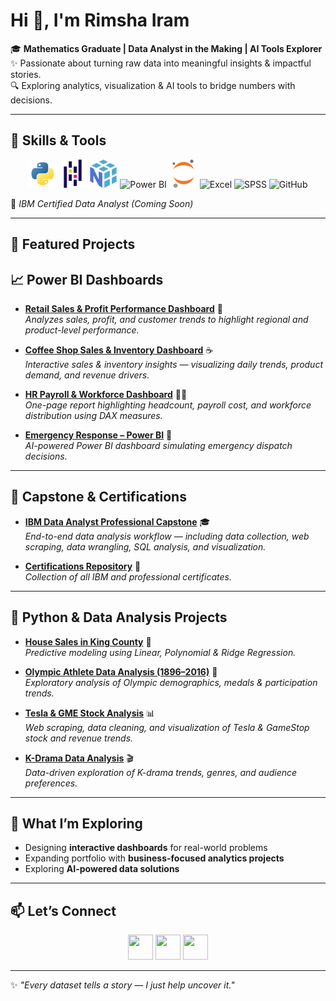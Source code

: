 # Hi 👋, I'm Rimsha Iram  

🎓 **Mathematics Graduate | Data Analyst in the Making | AI Tools Explorer**  
✨ Passionate about turning raw data into meaningful insights & impactful stories.  
🔍 Exploring analytics, visualization & AI tools to bridge numbers with decisions.  

---

## 🚀 Skills & Tools  

<p align="center">
  <img src="https://raw.githubusercontent.com/devicons/devicon/master/icons/python/python-original.svg" alt="Python" width="45" height="45"/>
  <img src="https://raw.githubusercontent.com/devicons/devicon/master/icons/pandas/pandas-original.svg" alt="Pandas" width="45" height="45"/>
  <img src="https://raw.githubusercontent.com/devicons/devicon/master/icons/numpy/numpy-original.svg" alt="Numpy" width="45" height="45"/>
  <img src="https://raw.githubusercontent.com/microsoft/PowerBI-Icons/main/SVG/PowerBI.svg" alt="Power BI" width="45" height="45"/>
  <img src="https://raw.githubusercontent.com/devicons/devicon/master/icons/jupyter/jupyter-original.svg" alt="Jupyter" width="45" height="45"/>
  <img src="https://cdn-icons-png.flaticon.com/512/732/732220.png" alt="Excel" width="45" height="45"/>
  <img src="https://upload.wikimedia.org/wikipedia/commons/5/53/SPSS_logo.png" alt="SPSS" width="45" height="45"/>
  <img src="https://cdn-icons-png.flaticon.com/512/733/733553.png" alt="GitHub" width="45" height="45"/>
</p>

📌 *IBM Certified Data Analyst (Coming Soon)*  

---

## 📂 Featured Projects  

## 📈 Power BI Dashboards

- [**Retail Sales & Profit Performance Dashboard**](https://github.com/Rimsha-Iram/Retail-Sales-Profit-Performance-Dashboard) 🛒  
  *Analyzes sales, profit, and customer trends to highlight regional and product-level performance.*

- [**Coffee Shop Sales & Inventory Dashboard**](https://github.com/Rimsha-Iram/Coffee-Shop-Sales-Inventory-Performance-Dashboard) ☕  
  *Interactive sales & inventory insights — visualizing daily trends, product demand, and revenue drivers.*

- [**HR Payroll & Workforce Dashboard**](https://github.com/Rimsha-Iram/HR-Payroll-Workforce-Dashboard) 👩‍💼  
  *One-page report highlighting headcount, payroll cost, and workforce distribution using DAX measures.*

- [**Emergency Response – Power BI**](https://github.com/Rimsha-Iram/Emergency-Response-PowerBI) 🚨  
  *AI-powered Power BI dashboard simulating emergency dispatch decisions.*

---

## 🧠 Capstone & Certifications

- [**IBM Data Analyst Professional Capstone**](https://github.com/Rimsha-Iram/IBM_Data_Analyst_Professional_Capstone) 🎓  
  *End-to-end data analysis workflow — including data collection, web scraping, data wrangling, SQL analysis, and visualization.*

- [**Certifications Repository**](https://github.com/Rimsha-Iram/Certifications) 🏅  
  *Collection of all IBM and professional certificates.*

---

## 🧮 Python & Data Analysis Projects

- [**House Sales in King County**](https://github.com/Rimsha-Iram/House-Sales-King-County-Analysis) 🏡  
  *Predictive modeling using Linear, Polynomial & Ridge Regression.*

- [**Olympic Athlete Data Analysis (1896–2016)**](https://github.com/Rimsha-Iram/Olympic-Athlete-Data-Analysis-1896-2016-) 🥇  
  *Exploratory analysis of Olympic demographics, medals & participation trends.*

- [**Tesla & GME Stock Analysis**](https://github.com/Rimsha-Iram/Tesla-GME-Stock-Analysis) 📊  
  *Web scraping, data cleaning, and visualization of Tesla & GameStop stock and revenue trends.*

- [**K-Drama Data Analysis**](https://github.com/Rimsha-Iram/KDrama-DataAnalysis) 🎬  
  *Data-driven exploration of K-drama trends, genres, and audience preferences.*

---


## 🌱 What I’m Exploring  
- Designing **interactive dashboards** for real-world problems  
- Expanding portfolio with **business-focused analytics projects**  
- Exploring **AI-powered data solutions**  

---

## 📫 Let’s Connect  

<p align="center">
  <a href="https://www.linkedin.com/in/rimsha-iram-841905367"><img src="https://cdn-icons-png.flaticon.com/512/174/174857.png" width="40" height="40"/></a>
  <a href="https://github.com/Rimsha-Iram"><img src="https://cdn-icons-png.flaticon.com/512/733/733553.png" width="40" height="40"/></a>
  <a href="mailto:rimsha.irammath@gmail.com"><img src="https://cdn-icons-png.flaticon.com/512/281/281769.png" width="40" height="40"/></a>
</p>

---

✨ *"Every dataset tells a story — I just help uncover it."*  
